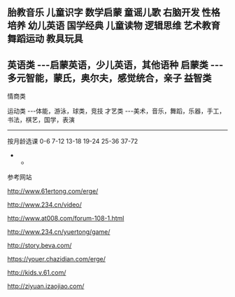 胎教音乐
儿童识字
数学启蒙
童谣儿歌
右脑开发
性格培养
幼儿英语
国学经典
儿童读物
逻辑思维
艺术教育
舞蹈运动
教具玩具
-----------------------------
英语类
---启蒙英语，少儿英语，其他语种
启蒙类
---多元智能，蒙氏，奥尔夫，感觉统合，亲子
益智类
---
情商类

运动类
---体能，游泳，球类，竞技
才艺类
---美术，音乐，舞蹈，乐器，手工，书法，棋艺，国学，表演


-----------------------------
按月龄选课
0-6
7-12
13-18
19-24
25-36
37-72

- - 

参考网站

http://www.61ertong.com/erge/

http://www.234.cn/video/

http://www.at008.com/forum-108-1.html

http://www.234.cn/yuertong/game/

http://story.beva.com/

https://youer.chazidian.com/erge/

http://kids.v.61.com/

http://ziyuan.izaojiao.com/